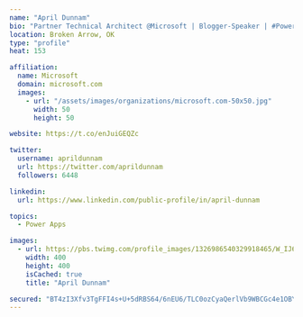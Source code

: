 ```yaml
---
name: "April Dunnam"
bio: "Partner Technical Architect @Microsoft | Blogger-Speaker | #PowerApps, #PowerAutomate, #Office365, #SharePoint | #WIT | #Karaoke Queen"
location: Broken Arrow, OK
type: "profile"
heat: 153

affiliation:
  name: Microsoft
  domain: microsoft.com
  images:
    - url: "/assets/images/organizations/microsoft.com-50x50.jpg"
      width: 50
      height: 50

website: https://t.co/enJuiGEQZc

twitter:
  username: aprildunnam
  url: https://twitter.com/aprildunnam
  followers: 6448

linkedin:
  url: https://www.linkedin.com/public-profile/in/april-dunnam

topics:
  - Power Apps

images:
  - url: https://pbs.twimg.com/profile_images/1326986540329918465/W_IJ6Ih2_400x400.jpg
    width: 400
    height: 400
    isCached: true
    title: "April Dunnam"

secured: "BT4zI3Xfv3TgFFI4s+U+5dRBS64/6nEU6/TLC0ozCyaQerlVb9WBCGc4e1OBYACRI7ah1CTlq3cyNhIZ7Cdu/P9N3av740T6Xx0hjjiS8todNdV86LTRC2Z3b9bPK2iKlbRSAoYuKrHf/imTMzKU457sxnG8Qwe70/6HXlK/R9SjbvCRqY574W9hIBxhocIR+B/U+B7NS5z/q5uZtung53F70CMsqnRoVcZeXGhpOnlr+vIX6OEJ0gscKz4PP5uin9IhCYnqQ+SbumPoGMhXp6mVgr1ey1hc2bcOdNm2YeOXYHNlzh1RcWt+lchMj+MMAzEMwFGi/rnTgaPrCR1mzz9BvzM52+mQpUsj2g2/4R1JeAvmQUEzPT2MaHOF0SYqCa6onleTISCn/MnuF7H550LJivh2Rj/E55S2tWdiqu8=;8h6gY/LAabCFPJt5c2obPg=="
---
```


